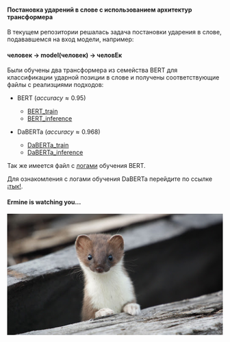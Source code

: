 #### Постановка ударений в слове с использованием архитектур трансформера

В текущем репозитории решалась задача постановки ударения в слове, подававшемся на вход модели, например:

#### человек -> model(человек) -> человЕк

Были обучены два трансформера из семейства BERT для классификации ударной позиции в слове и получены соответствующие файлы с реализциями подходов:

* BERT ($accuracy \approx 0.95$)
    * [BERT_train](transformer_learn_BERT_notebook.ipynb)
    * [BERT_inference](transformer_learn_BERT_with_inference.ipynb)
 
* DaBERTa ($accuracy \approx 0.968$)
    * [DaBERTa_train](transformer_learn_DaBERTa.ipynb)
    * [DaBERTa_inference](transformer_inference_DaBERTa.ipynb)

Так же имеется файл с [логами](transformer_training_logs.png) обучения BERT. 

Для ознакомления с логами обучения DaBERTa перейдите по ссылке [¡тык!](https://wandb.ai/4ervonec19-bauman-moscow-state-technical-university/DaBERTa_Accents_GO/workspace?nw=nwuser4ervonec19).


#### Ermine is watching you...

![ermine](ermine_is_watching_you.jpg)
